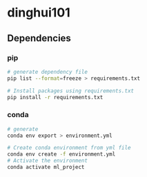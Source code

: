 # dinghui101


## Dependencies
### pip
```bash
# generate dependency file
pip list --format=freeze > requirements.txt 

# Install packages using requirements.txt
pip install -r requirements.txt
```
### conda
```bash
# generate
conda env export > environment.yml

# Create conda environment from yml file
conda env create -f environment.yml
# Activate the environment
conda activate ml_project
```